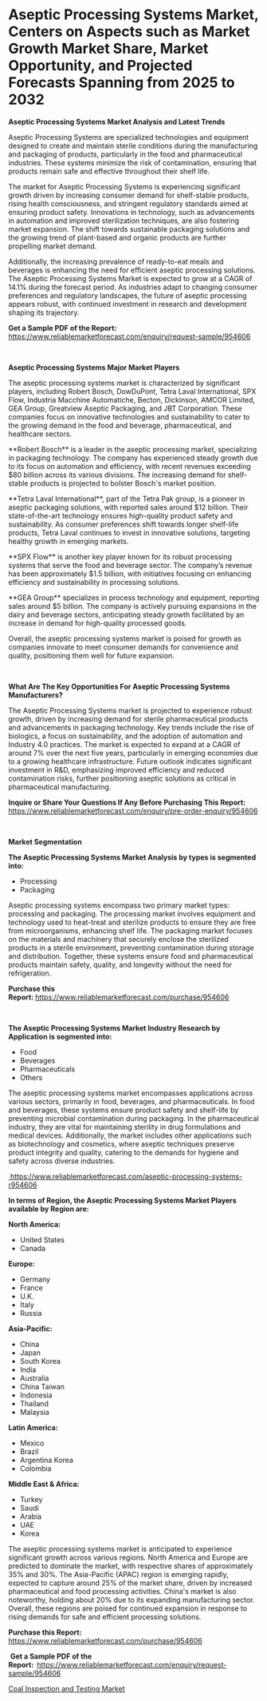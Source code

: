 <p><h1>Aseptic Processing Systems Market, Centers on Aspects such as Market Growth Market Share, Market Opportunity, and Projected Forecasts Spanning from 2025 to 2032</h1></p><p><strong>Aseptic Processing Systems Market Analysis and Latest Trends</strong></p>
<p><p>Aseptic Processing Systems are specialized technologies and equipment designed to create and maintain sterile conditions during the manufacturing and packaging of products, particularly in the food and pharmaceutical industries. These systems minimize the risk of contamination, ensuring that products remain safe and effective throughout their shelf life. </p><p>The market for Aseptic Processing Systems is experiencing significant growth driven by increasing consumer demand for shelf-stable products, rising health consciousness, and stringent regulatory standards aimed at ensuring product safety. Innovations in technology, such as advancements in automation and improved sterilization techniques, are also fostering market expansion. The shift towards sustainable packaging solutions and the growing trend of plant-based and organic products are further propelling market demand.</p><p>Additionally, the increasing prevalence of ready-to-eat meals and beverages is enhancing the need for efficient aseptic processing solutions. The Aseptic Processing Systems Market is expected to grow at a CAGR of 14.1% during the forecast period. As industries adapt to changing consumer preferences and regulatory landscapes, the future of aseptic processing appears robust, with continued investment in research and development shaping its trajectory.</p></p>
<p><strong>Get a Sample PDF of the Report:&nbsp;</strong> <a href="https://www.reliablemarketforecast.com/enquiry/request-sample/954606?utm_campaign=3081&utm_medium=2&utm_source=Github&utm_content=ia&utm_term=07032025&utm_id=aseptic-processing-systems">https://www.reliablemarketforecast.com/enquiry/request-sample/954606</a></p>
<p>&nbsp;</p>
<p><strong>Aseptic Processing Systems Major Market Players</strong></p>
<p><p>The aseptic processing systems market is characterized by significant players, including Robert Bosch, DowDuPont, Tetra Laval International, SPX Flow, Industria Macchine Automatiche, Becton, Dickinson, AMCOR Limited, GEA Group, Greatview Aseptic Packaging, and JBT Corporation. These companies focus on innovative technologies and sustainability to cater to the growing demand in the food and beverage, pharmaceutical, and healthcare sectors.</p><p>**Robert Bosch** is a leader in the aseptic processing market, specializing in packaging technology. The company has experienced steady growth due to its focus on automation and efficiency, with recent revenues exceeding $80 billion across its various divisions. The increasing demand for shelf-stable products is projected to bolster Bosch's market position.</p><p>**Tetra Laval International**, part of the Tetra Pak group, is a pioneer in aseptic packaging solutions, with reported sales around $12 billion. Their state-of-the-art technology ensures high-quality product safety and sustainability. As consumer preferences shift towards longer shelf-life products, Tetra Laval continues to invest in innovative solutions, targeting healthy growth in emerging markets.</p><p>**SPX Flow** is another key player known for its robust processing systems that serve the food and beverage sector. The company’s revenue has been approximately $1.5 billion, with initiatives focusing on enhancing efficiency and sustainability in processing solutions. </p><p>**GEA Group** specializes in process technology and equipment, reporting sales around $5 billion. The company is actively pursuing expansions in the dairy and beverage sectors, anticipating steady growth facilitated by an increase in demand for high-quality processed goods.</p><p>Overall, the aseptic processing systems market is poised for growth as companies innovate to meet consumer demands for convenience and quality, positioning them well for future expansion.</p></p>
<p>&nbsp;</p>
<p><strong>What Are The Key Opportunities For Aseptic Processing Systems Manufacturers?</strong></p>
<p><p>The Aseptic Processing Systems market is projected to experience robust growth, driven by increasing demand for sterile pharmaceutical products and advancements in packaging technology. Key trends include the rise of biologics, a focus on sustainability, and the adoption of automation and Industry 4.0 practices. The market is expected to expand at a CAGR of around 7% over the next five years, particularly in emerging economies due to a growing healthcare infrastructure. Future outlook indicates significant investment in R&D, emphasizing improved efficiency and reduced contamination risks, further positioning aseptic solutions as critical in pharmaceutical manufacturing.</p></p>
<p><strong>Inquire or Share Your Questions If Any Before Purchasing This Report:</strong> <a href="https://www.reliablemarketforecast.com/enquiry/pre-order-enquiry/954606?utm_campaign=3081&utm_medium=2&utm_source=Github&utm_content=ia&utm_term=07032025&utm_id=aseptic-processing-systems">https://www.reliablemarketforecast.com/enquiry/pre-order-enquiry/954606</a></p>
<p>&nbsp;</p>
<p><strong>Market Segmentation</strong></p>
<p><strong>The Aseptic Processing Systems Market Analysis by types is segmented into:</strong></p>
<p><ul><li>Processing</li><li>Packaging</li></ul></p>
<p><p>Aseptic processing systems encompass two primary market types: processing and packaging. The processing market involves equipment and technology used to heat-treat and sterilize products to ensure they are free from microorganisms, enhancing shelf life. The packaging market focuses on the materials and machinery that securely enclose the sterilized products in a sterile environment, preventing contamination during storage and distribution. Together, these systems ensure food and pharmaceutical products maintain safety, quality, and longevity without the need for refrigeration.</p></p>
<p><strong>Purchase this Report:&nbsp;</strong><a href="https://www.reliablemarketforecast.com/purchase/954606?utm_campaign=3081&utm_medium=2&utm_source=Github&utm_content=ia&utm_term=07032025&utm_id=aseptic-processing-systems">https://www.reliablemarketforecast.com/purchase/954606</a></p>
<p>&nbsp;</p>
<p><strong>The Aseptic Processing Systems Market Industry Research by Application is segmented into:</strong></p>
<p><ul><li>Food</li><li>Beverages</li><li>Pharmaceuticals</li><li>Others</li></ul></p>
<p><p>The aseptic processing systems market encompasses applications across various sectors, primarily in food, beverages, and pharmaceuticals. In food and beverages, these systems ensure product safety and shelf-life by preventing microbial contamination during packaging. In the pharmaceutical industry, they are vital for maintaining sterility in drug formulations and medical devices. Additionally, the market includes other applications such as biotechnology and cosmetics, where aseptic techniques preserve product integrity and quality, catering to the demands for hygiene and safety across diverse industries.</p></p>
<p><a href="https://www.reliablemarketforecast.com/aseptic-processing-systems-r954606?utm_campaign=3081&utm_medium=2&utm_source=Github&utm_content=ia&utm_term=07032025&utm_id=aseptic-processing-systems">&nbsp;https://www.reliablemarketforecast.com/aseptic-processing-systems-r954606</a></p>
<p><strong>In terms of Region, the Aseptic Processing Systems Market Players available by Region are:</strong></p>
<p>
    <p> <strong> North America: </strong>
        <ul>
            <li>United States</li>
            <li>Canada</li>
        </ul>
        </p> 
    <p> <strong> Europe: </strong>
        <ul>
            <li>Germany</li>
            <li>France</li>
            <li>U.K.</li>
            <li>Italy</li>
            <li>Russia</li>
        </ul>
        </p> 
    <p> <strong> Asia-Pacific: </strong>
        <ul>
            <li>China</li>
            <li>Japan</li>
            <li>South Korea</li>
            <li>India</li>
            <li>Australia</li>
            <li>China Taiwan</li>
            <li>Indonesia</li>
            <li>Thailand</li>
            <li>Malaysia</li>
        </ul>
        </p> 
    <p> <strong> Latin America: </strong>
        <ul>
            <li>Mexico</li>
            <li>Brazil</li>
            <li>Argentina Korea</li>
            <li>Colombia</li>
        </ul>
        </p> 
    <p> <strong> Middle East & Africa: </strong>
        <ul>
            <li>Turkey</li>
            <li>Saudi</li>
            <li>Arabia</li>
            <li>UAE</li>
            <li>Korea</li>
        </ul>
    </p>
    </p>
<p><p>The aseptic processing systems market is anticipated to experience significant growth across various regions. North America and Europe are predicted to dominate the market, with respective shares of approximately 35% and 30%. The Asia-Pacific (APAC) region is emerging rapidly, expected to capture around 25% of the market share, driven by increased pharmaceutical and food processing activities. China's market is also noteworthy, holding about 20% due to its expanding manufacturing sector. Overall, these regions are poised for continued expansion in response to rising demands for safe and efficient processing solutions.</p></p>
<p><strong>Purchase this Report: </strong><a href="https://www.reliablemarketforecast.com/purchase/954606?utm_campaign=3081&utm_medium=2&utm_source=Github&utm_content=ia&utm_term=07032025&utm_id=aseptic-processing-systems">https://www.reliablemarketforecast.com/purchase/954606</a></p>
<p>&nbsp;<strong>Get a Sample PDF of the Report:&nbsp;&nbsp;</strong><a href="https://www.reliablemarketforecast.com/enquiry/request-sample/954606?utm_campaign=3081&utm_medium=2&utm_source=Github&utm_content=ia&utm_term=07032025&utm_id=aseptic-processing-systems">https://www.reliablemarketforecast.com/enquiry/request-sample/954606</a></p>
<p><strong></strong></p>
<p><p><a href="https://github.com/saklpelzami95/Market-Research-Report-List-1/blob/main/coal-inspection-and-testing-market.md?utm_campaign=3081&utm_medium=2&utm_source=Github&utm_content=ia&utm_term=07032025&utm_id=aseptic-processing-systems">Coal Inspection and Testing Market</a></p></p>